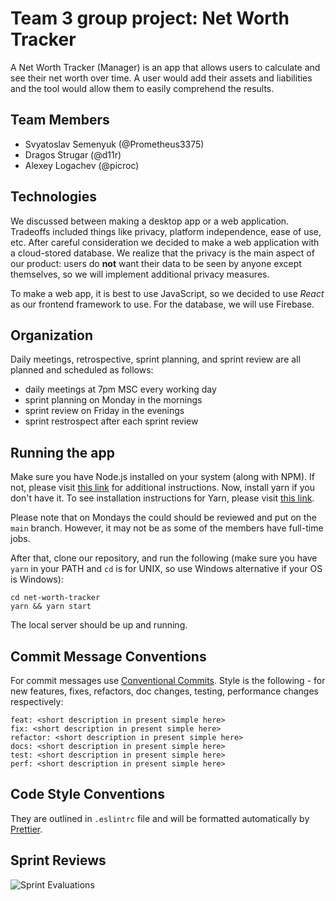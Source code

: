 # Team 3 group project: Net Worth Tracker

A Net Worth Tracker (Manager) is an app that allows users to calculate and see their net worth over time. A user would add their assets and liabilities and the tool would allow them to easily comprehend the results.

## Team Members
- Svyatoslav Semenyuk (@Prometheus3375)
- Dragos Strugar (@d11r)
- Alexey Logachev (@picroc)

## Technologies

We discussed between making a desktop app or a web application. Tradeoffs included things like privacy, platform independence, ease of use, etc. After careful consideration we decided to make a web application with a cloud-stored database. We realize that the privacy is the main aspect of our product: users do **not** want their data to be seen by anyone except themselves, so we will implement additional privacy measures.

To make a web app, it is best to use JavaScript, so we decided to use *React* as our frontend framework to use. For the database, we will use Firebase.

## Organization

Daily meetings, retrospective, sprint planning, and sprint review are all planned and scheduled as follows:
- daily meetings at 7pm MSC every working day
- sprint planning on Monday in the mornings
- sprint review on Friday in the evenings
- sprint restrospect after each sprint review

## Running the app
Make sure you have Node.js installed on your system (along with NPM). If not, please visit [this link](https://nodejs.org/en/download/) for additional instructions. Now, install yarn if you don't have it. To see installation instructions for Yarn, please visit [this link](https://classic.yarnpkg.com/en/docs/install).

Please note that on Mondays the could should be reviewed and put on the `main` branch. However, it may not be as some of the members have full-time jobs.

After that, clone our repository, and run the following (make sure you have `yarn` in your PATH and `cd` is for UNIX, so use Windows alternative if your OS is Windows):
```
cd net-worth-tracker
yarn && yarn start
```

The local server should be up and running.

## Commit Message Conventions

For commit messages use [Conventional Commits](https://www.conventionalcommits.org/en/v1.0.0/). Style is the following - for new features, fixes, refactors, doc changes, testing, performance changes respectively:

```
feat: <short description in present simple here>
fix: <short description in present simple here>
refactor: <short description in present simple here>
docs: <short description in present simple here>
test: <short description in present simple here>
perf: <short description in present simple here>
```

## Code Style Conventions

They are outlined in `.eslintrc` file and will be formatted automatically by [Prettier](https://prettier.io/).

## Sprint Reviews

![Sprint Evaluations](https://docs.google.com/spreadsheets/d/e/2PACX-1vTXIhfQzTkLutk3Wp2zWwAcCXQe7GZCZGWMZHp4nMPAgInjsxWohwH5hxwd4N9iyATx-H-QBAiTGWlj/pubchart?oid=1269973863&format=interactive)
